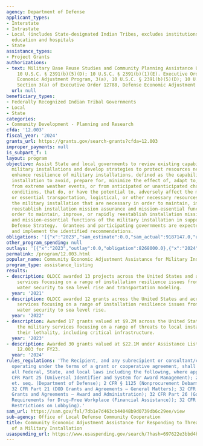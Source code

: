 ```yaml
---
agency: Department of Defense
applicant_types:
- Interstate
- Intrastate
- Local (includes State-designated Indian Tribes, excludes institutions of higher
  education and hospitals
- State
assistance_types:
- Project Grants
authorizations:
- text: Military Base Reuse Studies and Community Planning Assistance U.S.C. &sect;
    10 U.S.C. § 2391(b)(5)(D); 10 U.S.C. § 2391(b)(1)(E). Executive Order 12788, Defense
    Economic Adjustment Program, 3(a), 10 U.S.C. § 2391(b)(5)(D); 10 U.S.C. § 2391(b)(1)(E);
    Section 3(a) of Executive Order 12788, Defense Economic Adjustment Program.
  url: null
beneficiary_types:
- Federally Recognized Indian Tribal Governments
- Local
- State
categories:
- Community Development - Planning and Research
cfda: '12.003'
fiscal_year: '2024'
grants_url: https://grants.gov/search-grants?cfda=12.003
improper_payments: null
is_subpart_f: 1
layout: program
objective: Assist State and local governments to review existing capabilities supporting
  military installations and develop strategies to protect resources necessary to
  enhance resilience of military installations, defined as the capability of a military
  installation to avoid, prepare for, minimize the effect of, adapt to, and recover
  from extreme weather events, or from anticipated or unanticipated changes in environmental
  conditions, that do, or have the potential to, adversely affect the military installation
  or essential transportation, logistical, or other necessary resources outside of
  the military installation that are necessary in order to maintain, improve, or rapidly
  reestablish installation mission assurance and mission-essential functions,  in
  order to maintain, improve, or rapidly reestablish installation mission assurance
  and mission-essential functions of the military installation in support of the National
  Defense Strategy.  Grantees and participating governments are expected to adopt
  and implement the identified recommendations.
obligations: '[{"x":"2023","sam_estimate":0.0,"sam_actual":9187147.0,"usa_spending_actual":8168500.0},{"x":"2024","sam_estimate":0.0,"sam_actual":22100000.0,"usa_spending_actual":20321666.0},{"x":"2025","sam_estimate":0.0,"sam_actual":5000000.0,"usa_spending_actual":1247351.0}]'
other_program_spending: null
outlays: '[{"x":"2023","outlay":0.0,"obligation":8268000.0},{"x":"2024","outlay":0.0,"obligation":20333846.0},{"x":"2025","outlay":0.0,"obligation":1247351.0}]'
permalink: /program/12.003.html
popular_name: Community Economic Adjustment Assistance for Military Installation Resilience
program_type: assistance_listing
results:
- description: OLDCC awarded 13 projects across the United States and across the military
    services focusing on a range of installation resilience issues from energy and
    water security to sea level rise and transportation modeling.
  year: '2021'
- description: OLDCC awarded 12 grants across the United States and across the military
    services focusing on a range of installation resilience issues from energy and
    water security to sea level rise.
  year: '2022'
- description: Awarded 17 grants valued at $9.2M across the United States and across
    the military services focusing on a range of threats to local installations and
    their lethality, including critical infrastructure.
  year: '2023'
- description: Awarded 30 grants valued at $22.1M under Assistance Listing number
    12.003 for FY23.
  year: '2024'
rules_regulations: 'The Recipient, and any subrecipient or consultant/contractor,
  operating under the terms of a grant or cooperative agreement, shall comply with
  all Federal, State, and local laws including the following, where applicable: 2
  CFR Part 25 (Universal Identifier and System for Award Management); 2 CFR Part 1100,
  et. seq. (Department of Defense); 2 CFR § 1125 (Nonprocurement Debarment and Suspension);
  32 CFR Part 21 (DOD Grants and Agreements – General Matters); 32 CFR Part 22 (DOD
  Grants and Agreements – Award and Administration); 32 CFR Part 26 (Governmentwide
  Requirements for Drug-Free Workplace (Financial Assistance)); 32 CFR Part 28 (New
  Restrictions on Lobbying).'
sam_url: https://sam.gov/fal/7db1e7d463cb44048b9d0739db6c29ee/view
sub-agency: Office of Local Defense Community Cooperation
title: Community Economic Adjustment Assistance for Responding to Threats to the Resilience
  of a Military Installation
usaspending_url: https://www.usaspending.gov/search/?hash=697622e3bbd4b184ed418a95359ca16c
---
```

